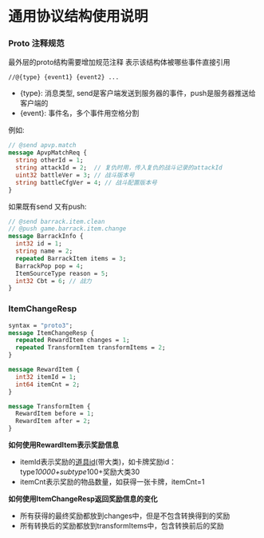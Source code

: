 # 通用协议结构使用说明

### Proto 注释规范
最外层的proto结构需要增加规范注释 表示该结构体被哪些事件直接引用

```
//@{type} {event1} {event2} ...
```
- {type}: 消息类型, send是客户端发送到服务器的事件，push是服务器推送给客户端的
- {event}: 事件名，多个事件用空格分割

例如:
```protobuf
// @send apvp.match
message ApvpMatchReq {
  string otherId = 1;
  string attackId = 2;  // 复仇时用，传入复仇的战斗记录的attackId
  uint32 battleVer = 3; // 战斗版本号
  string battleCfgVer = 4; // 战斗配置版本号
}
```

如果既有send 又有push:
```protobuf
// @send barrack.item.clean
// @push game.barrack.item.change
message BarrackInfo {
  int32 id = 1;
  string name = 2;
  repeated BarrackItem items = 3;
  BarrackPop pop = 4;
  ItemSourceType reason = 5;
  int32 Cbt = 6; // 战力
}
```


### ItemChangeResp

```protobuf
syntax = "proto3";
message ItemChangeResp {
  repeated RewardItem changes = 1;
  repeated TransformItem transformItems = 2;
}

message RewardItem {
  int32 itemId = 1;
  int64 itemCnt = 2;
}

message TransformItem {
  RewardItem before = 1;
  RewardItem after = 2;
}
```

**如何使用RewardItem表示奖励信息**

- itemId表示奖励的[道具id](itemId.md)(带大类)，如卡牌奖励id：type*10000+subtype*100+奖励大类30
- itemCnt表示奖励的物品数量，如获得一张卡牌，itemCnt=1

**如何使用ItemChangeResp返回奖励信息的变化**

- 所有获得的最终奖励都放到changes中，但是不包含转换得到的奖励
- 所有转换后的奖励都放到transformItems中，包含转换前后的奖励



